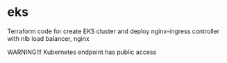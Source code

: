 # eks
Terraform code for create EKS cluster and deploy nginx-ingress controller with nlb load balancer, nginx

  WARNING!!!
Kubernetes endpoint has public access
